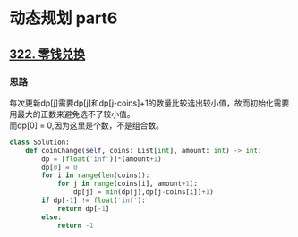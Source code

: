 # 动态规划 part6

## [322. 零钱兑换](https://leetcode.cn/problems/coin-change/description/)

### 思路
每次更新dp[j]需要dp[j]和dp[j-coins]+1的数量比较选出较小值，故而初始化需要用最大的正数来避免选不了较小值。  
而dp[0] = 0,因为这里是个数，不是组合数。

```python
class Solution:
    def coinChange(self, coins: List[int], amount: int) -> int:
        dp = [float('inf')]*(amount+1)
        dp[0] = 0
        for i in range(len(coins)):
            for j in range(coins[i], amount+1):
                dp[j] = min(dp[j],dp[j-coins[i]]+1)
        if dp[-1] != float('inf'):
            return dp[-1]
        else:
            return -1
```

##
